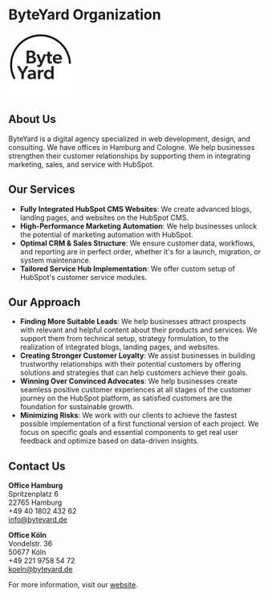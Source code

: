 # ByteYard Organization

<img src="https://github.com/byteyard/.github/blob/2632537ea80b32d9bb3bd4db87c2eb9f8bf3f386/profile/ByteYard_Logo_Circle.png" alt="ByteYard Logo" width="128"/>

## About Us

ByteYard is a digital agency specialized in web development, design, and consulting. We have offices in Hamburg and Cologne. We help businesses strengthen their customer relationships by supporting them in integrating marketing, sales, and service with HubSpot.

## Our Services

- **Fully Integrated HubSpot CMS Websites**: We create advanced blogs, landing pages, and websites on the HubSpot CMS.
- **High-Performance Marketing Automation**: We help businesses unlock the potential of marketing automation with HubSpot.
- **Optimal CRM & Sales Structure**: We ensure customer data, workflows, and reporting are in perfect order, whether it's for a launch, migration, or system maintenance.
- **Tailored Service Hub Implementation**: We offer custom setup of HubSpot's customer service modules.

## Our Approach

- **Finding More Suitable Leads**: We help businesses attract prospects with relevant and helpful content about their products and services. We support them from technical setup, strategy formulation, to the realization of integrated blogs, landing pages, and websites.
- **Creating Stronger Customer Loyalty**: We assist businesses in building trustworthy relationships with their potential customers by offering solutions and strategies that can help customers achieve their goals.
- **Winning Over Convinced Advocates**: We help businesses create seamless positive customer experiences at all stages of the customer journey on the HubSpot platform, as satisfied customers are the foundation for sustainable growth.
- **Minimizing Risks**: We work with our clients to achieve the fastest possible implementation of a first functional version of each project. We focus on specific goals and essential components to get real user feedback and optimize based on data-driven insights.

## Contact Us

**Office Hamburg**  
Spritzenplatz 6  
22765 Hamburg  
+49 40 1802 432 62  
info@byteyard.de  

**Office Köln**  
Vondelstr. 36  
50677 Köln  
+49 221 9758 54 72  
koeln@byteyard.de  

For more information, visit our [website](https://www.byteyard.de/).
